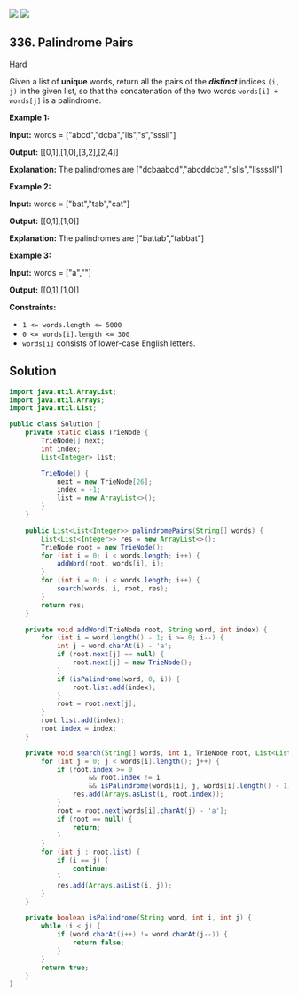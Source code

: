 [![](https://img.shields.io/github/stars/javadev/LeetCode-in-Java?label=Stars&style=flat-square)](https://github.com/javadev/LeetCode-in-Java)
[![](https://img.shields.io/github/forks/javadev/LeetCode-in-Java?label=Fork%20me%20on%20GitHub%20&style=flat-square)](https://github.com/javadev/LeetCode-in-Java/fork)

## 336\. Palindrome Pairs

Hard

Given a list of **unique** words, return all the pairs of the **_distinct_** indices `(i, j)` in the given list, so that the concatenation of the two words `words[i] + words[j]` is a palindrome.

**Example 1:**

**Input:** words = ["abcd","dcba","lls","s","sssll"]

**Output:** [[0,1],[1,0],[3,2],[2,4]]

**Explanation:** The palindromes are ["dcbaabcd","abcddcba","slls","llssssll"] 

**Example 2:**

**Input:** words = ["bat","tab","cat"]

**Output:** [[0,1],[1,0]]

**Explanation:** The palindromes are ["battab","tabbat"] 

**Example 3:**

**Input:** words = ["a",""]

**Output:** [[0,1],[1,0]] 

**Constraints:**

*   `1 <= words.length <= 5000`
*   `0 <= words[i].length <= 300`
*   `words[i]` consists of lower-case English letters.

## Solution

```java
import java.util.ArrayList;
import java.util.Arrays;
import java.util.List;

public class Solution {
    private static class TrieNode {
        TrieNode[] next;
        int index;
        List<Integer> list;

        TrieNode() {
            next = new TrieNode[26];
            index = -1;
            list = new ArrayList<>();
        }
    }

    public List<List<Integer>> palindromePairs(String[] words) {
        List<List<Integer>> res = new ArrayList<>();
        TrieNode root = new TrieNode();
        for (int i = 0; i < words.length; i++) {
            addWord(root, words[i], i);
        }
        for (int i = 0; i < words.length; i++) {
            search(words, i, root, res);
        }
        return res;
    }

    private void addWord(TrieNode root, String word, int index) {
        for (int i = word.length() - 1; i >= 0; i--) {
            int j = word.charAt(i) - 'a';
            if (root.next[j] == null) {
                root.next[j] = new TrieNode();
            }
            if (isPalindrome(word, 0, i)) {
                root.list.add(index);
            }
            root = root.next[j];
        }
        root.list.add(index);
        root.index = index;
    }

    private void search(String[] words, int i, TrieNode root, List<List<Integer>> res) {
        for (int j = 0; j < words[i].length(); j++) {
            if (root.index >= 0
                    && root.index != i
                    && isPalindrome(words[i], j, words[i].length() - 1)) {
                res.add(Arrays.asList(i, root.index));
            }
            root = root.next[words[i].charAt(j) - 'a'];
            if (root == null) {
                return;
            }
        }
        for (int j : root.list) {
            if (i == j) {
                continue;
            }
            res.add(Arrays.asList(i, j));
        }
    }

    private boolean isPalindrome(String word, int i, int j) {
        while (i < j) {
            if (word.charAt(i++) != word.charAt(j--)) {
                return false;
            }
        }
        return true;
    }
}
```